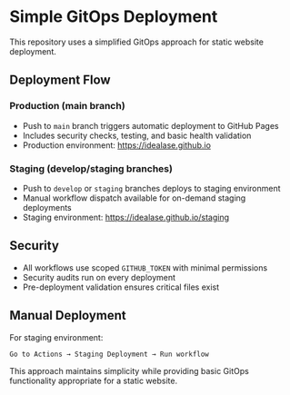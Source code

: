 # Simple GitOps Deployment

This repository uses a simplified GitOps approach for static website deployment.

## Deployment Flow

### Production (main branch)
- Push to `main` branch triggers automatic deployment to GitHub Pages
- Includes security checks, testing, and basic health validation
- Production environment: https://idealase.github.io

### Staging (develop/staging branches)  
- Push to `develop` or `staging` branches deploys to staging environment
- Manual workflow dispatch available for on-demand staging deployments
- Staging environment: https://idealase.github.io/staging

## Security

- All workflows use scoped `GITHUB_TOKEN` with minimal permissions
- Security audits run on every deployment
- Pre-deployment validation ensures critical files exist

## Manual Deployment

For staging environment:
```
Go to Actions → Staging Deployment → Run workflow
```

This approach maintains simplicity while providing basic GitOps functionality appropriate for a static website.